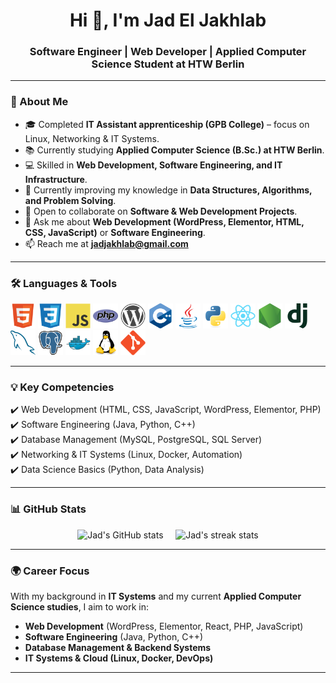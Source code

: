 <h1 align="center">Hi 👋, I'm Jad El Jakhlab</h1>
<h3 align="center">Software Engineer | Web Developer | Applied Computer Science Student at HTW Berlin</h3>

---

### 🚀 About Me  
- 🎓 Completed **IT Assistant apprenticeship (GPB College)** – focus on Linux, Networking & IT Systems.  
- 📚 Currently studying **Applied Computer Science (B.Sc.) at HTW Berlin**.  
- 💻 Skilled in **Web Development, Software Engineering, and IT Infrastructure**.  
- 🌱 Currently improving my knowledge in **Data Structures, Algorithms, and Problem Solving**.  
- 👯 Open to collaborate on **Software & Web Development Projects**.  
- 💬 Ask me about **Web Development (WordPress, Elementor, HTML, CSS, JavaScript)** or **Software Engineering**.  
- 📫 Reach me at **jadjakhlab@gmail.com**  

---

### 🛠️ Languages & Tools  
<p align="left">
  <!-- Web -->
  <img src="https://raw.githubusercontent.com/devicons/devicon/master/icons/html5/html5-original.svg" alt="html5" width="40" height="40"/>
  <img src="https://raw.githubusercontent.com/devicons/devicon/master/icons/css3/css3-original.svg" alt="css3" width="40" height="40"/>
  <img src="https://raw.githubusercontent.com/devicons/devicon/master/icons/javascript/javascript-original.svg" alt="javascript" width="40" height="40"/>
  <img src="https://raw.githubusercontent.com/devicons/devicon/master/icons/php/php-original.svg" alt="php" width="40" height="40"/>
  <img src="https://raw.githubusercontent.com/devicons/devicon/master/icons/wordpress/wordpress-plain.svg" alt="wordpress" width="40" height="40"/>
  
  <!-- Programming -->
  <img src="https://raw.githubusercontent.com/devicons/devicon/master/icons/cplusplus/cplusplus-original.svg" alt="cplusplus" width="40" height="40"/>
  <img src="https://raw.githubusercontent.com/devicons/devicon/master/icons/java/java-original.svg" alt="java" width="40" height="40"/>
  <img src="https://raw.githubusercontent.com/devicons/devicon/master/icons/python/python-original.svg" alt="python" width="40" height="40"/>

  <!-- Frameworks -->
  <img src="https://raw.githubusercontent.com/devicons/devicon/master/icons/react/react-original.svg" alt="react" width="40" height="40"/>
  <img src="https://raw.githubusercontent.com/devicons/devicon/master/icons/nodejs/nodejs-original.svg" alt="nodejs" width="40" height="40"/>
  <img src="https://raw.githubusercontent.com/devicons/devicon/master/icons/django/django-plain.svg" alt="django" width="40" height="40"/>

  <!-- Databases -->
  <img src="https://raw.githubusercontent.com/devicons/devicon/master/icons/mysql/mysql-original.svg" alt="mysql" width="40" height="40"/>
  <img src="https://raw.githubusercontent.com/devicons/devicon/master/icons/postgresql/postgresql-original.svg" alt="postgresql" width="40" height="40"/>

  <!-- Tools -->
  <img src="https://raw.githubusercontent.com/devicons/devicon/master/icons/docker/docker-original.svg" alt="docker" width="40" height="40"/>
  <img src="https://raw.githubusercontent.com/devicons/devicon/master/icons/linux/linux-original.svg" alt="linux" width="40" height="40"/>
  <img src="https://raw.githubusercontent.com/devicons/devicon/master/icons/git/git-original.svg" alt="git" width="40" height="40"/>
</p>  

---

### 💡 Key Competencies  
✔️ Web Development (HTML, CSS, JavaScript, WordPress, Elementor, PHP)  
✔️ Software Engineering (Java, Python, C++)  
✔️ Database Management (MySQL, PostgreSQL, SQL Server)  
✔️ Networking & IT Systems (Linux, Docker, Automation)  
✔️ Data Science Basics (Python, Data Analysis)  

---

### 📊 GitHub Stats  
<p align="center">
  <img src="https://github-readme-stats.vercel.app/api?username=eljakj&show_icons=true&theme=tokyonight" alt="Jad's GitHub stats" height="180"/>
  &nbsp;&nbsp;&nbsp;
  <img src="https://github-readme-streak-stats.herokuapp.com/?user=eljakj&theme=tokyonight" alt="Jad's streak stats" height="180"/>
</p>


---

### 🌍 Career Focus  
With my background in **IT Systems** and my current **Applied Computer Science studies**, I aim to work in:  
- **Web Development** (WordPress, Elementor, React, PHP, JavaScript)  
- **Software Engineering** (Java, Python, C++)  
- **Database Management & Backend Systems**  
- **IT Systems & Cloud (Linux, Docker, DevOps)**  

---
